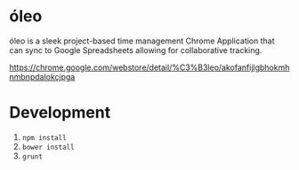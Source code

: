 óleo
====

óleo is a sleek project-based time management Chrome Application that can sync to Google Spreadsheets allowing for collaborative tracking.

https://chrome.google.com/webstore/detail/%C3%B3leo/akofanfijlgbhokmhnmbnpdalokcjpga

# Development

1. `npm install`
2. `bower install`
3. `grunt`
